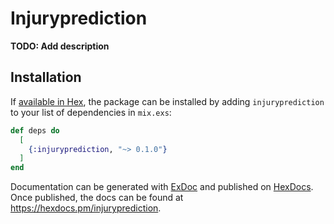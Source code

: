 # Injuryprediction

**TODO: Add description**

## Installation

If [available in Hex](https://hex.pm/docs/publish), the package can be installed
by adding `injuryprediction` to your list of dependencies in `mix.exs`:

```elixir
def deps do
  [
    {:injuryprediction, "~> 0.1.0"}
  ]
end
```

Documentation can be generated with [ExDoc](https://github.com/elixir-lang/ex_doc)
and published on [HexDocs](https://hexdocs.pm). Once published, the docs can
be found at <https://hexdocs.pm/injuryprediction>.

